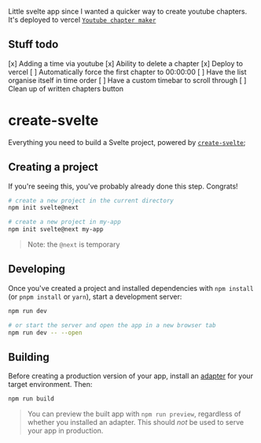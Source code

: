 
Little svelte app since I wanted a quicker way to create youtube chapters.
It's deployed to vercel  [`Youtube chapter maker`](https://youtube-time-stamper-7n7et14w3-jarrodkane.vercel.app/)

## Stuff todo
 [x] Adding a time via youtube
 [x] Ability to delete a chapter
 [x] Deploy to vercel
 [ ] Automatically force the first chapter to 00:00:00
 [ ] Have the list organise itself in time order
 [ ] Have a custom timebar to scroll through
 [ ] Clean up of written chapters button



# create-svelte

Everything you need to build a Svelte project, powered by [`create-svelte`](https://github.com/sveltejs/kit/tree/master/packages/create-svelte);

## Creating a project

If you're seeing this, you've probably already done this step. Congrats!

```bash
# create a new project in the current directory
npm init svelte@next

# create a new project in my-app
npm init svelte@next my-app
```

> Note: the `@next` is temporary

## Developing

Once you've created a project and installed dependencies with `npm install` (or `pnpm install` or `yarn`), start a development server:

```bash
npm run dev

# or start the server and open the app in a new browser tab
npm run dev -- --open
```

## Building

Before creating a production version of your app, install an [adapter](https://kit.svelte.dev/docs#adapters) for your target environment. Then:

```bash
npm run build
```

> You can preview the built app with `npm run preview`, regardless of whether you installed an adapter. This should _not_ be used to serve your app in production.

